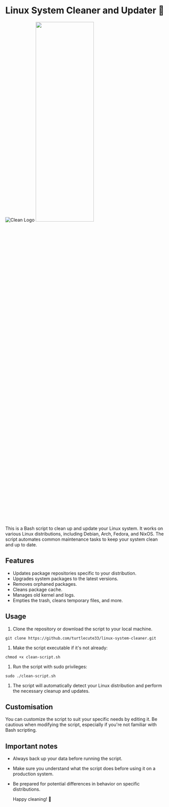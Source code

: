 # Linux System Cleaner and Updater 🧹

![Clean Logo](https://img.itch.zone/aW1nLzQ5NTc4MDMuZ2lm/original/NP6Vjv.gif)
<img src="https://img.itch.zone/aW1nLzQ5NTc4MDMuZ2lm/original/NP6Vjv.gif)" width="60%" height="40%">


This is a Bash script to clean up and update your Linux system. It works on various Linux distributions, including Debian, Arch, Fedora, and NixOS. The script automates common maintenance tasks to keep your system clean and up to date.

## Features

- Updates package repositories specific to your distribution.
- Upgrades system packages to the latest versions.
- Removes orphaned packages.
- Cleans package cache.
- Manages old kernel and logs.
- Empties the trash, cleans temporary files, and more.

## Usage

1. Clone the repository or download the script to your local machine.

```shell
git clone https://github.com/turtlecute33/linux-system-cleaner.git
```
1. Make the script executable if it's not already:
```
chmod +x clean-script.sh
```
1. Run the script with sudo privileges:
```
sudo ./clean-script.sh
```
1. The script will automatically detect your Linux distribution and perform the necessary cleanup and updates.

## Customisation
You can customize the script to suit your specific needs by editing it. Be cautious when modifying the script, especially if you're not familiar with Bash scripting.

## Important notes
- Always back up your data before running the script.
- Make sure you understand what the script does before using it on a production system.
- Be prepared for potential differences in behavior on specific distributions.

  Happy cleaning! 🧹

